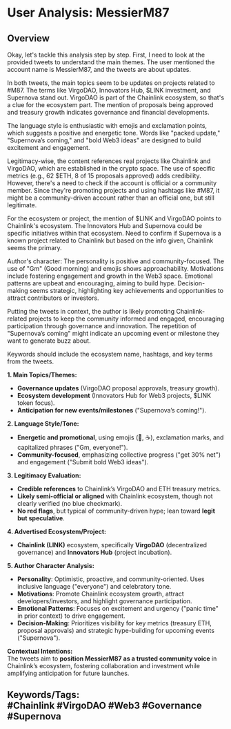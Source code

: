 # User Analysis: MessierM87

## Overview

<think>
Okay, let's tackle this analysis step by step. First, I need to look at the provided tweets to understand the main themes. The user mentioned the account name is MessierM87, and the tweets are about updates.

In both tweets, the main topics seem to be updates on projects related to #M87. The terms like VirgoDAO, Innovators Hub, $LINK investment, and Supernova stand out. VirgoDAO is part of the Chainlink ecosystem, so that's a clue for the ecosystem part. The mention of proposals being approved and treasury growth indicates governance and financial developments.

The language style is enthusiastic with emojis and exclamation points, which suggests a positive and energetic tone. Words like "packed update," "Supernova’s coming," and "bold Web3 ideas" are designed to build excitement and engagement.

Legitimacy-wise, the content references real projects like Chainlink and VirgoDAO, which are established in the crypto space. The use of specific metrics (e.g., 62 $ETH, 8 of 15 proposals approved) adds credibility. However, there's a need to check if the account is official or a community member. Since they're promoting projects and using hashtags like #M87, it might be a community-driven account rather than an official one, but still legitimate.

For the ecosystem or project, the mention of $LINK and VirgoDAO points to Chainlink's ecosystem. The Innovators Hub and Supernova could be specific initiatives within that ecosystem. Need to confirm if Supernova is a known project related to Chainlink but based on the info given, Chainlink seems the primary.

Author's character: The personality is positive and community-focused. The use of "Gm" (Good morning) and emojis shows approachability. Motivations include fostering engagement and growth in the Web3 space. Emotional patterns are upbeat and encouraging, aiming to build hype. Decision-making seems strategic, highlighting key achievements and opportunities to attract contributors or investors.

Putting the tweets in context, the author is likely promoting Chainlink-related projects to keep the community informed and engaged, encouraging participation through governance and innovation. The repetition of "Supernova’s coming" might indicate an upcoming event or milestone they want to generate buzz about.

Keywords should include the ecosystem name, hashtags, and key terms from the tweets.
</think>

**1. Main Topics/Themes:**  
- **Governance updates** (VirgoDAO proposal approvals, treasury growth).  
- **Ecosystem development** (Innovators Hub for Web3 projects, $LINK token focus).  
- **Anticipation for new events/milestones** ("Supernova’s coming!").  

**2. Language Style/Tone:**  
- **Energetic and promotional**, using emojis (🚨, ☕️), exclamation marks, and capitalized phrases ("Gm, everyone!").  
- **Community-focused**, emphasizing collective progress ("get 30% net") and engagement ("Submit bold Web3 ideas").  

**3. Legitimacy Evaluation:**  
- **Credible references** to Chainlink’s VirgoDAO and ETH treasury metrics.  
- **Likely semi-official or aligned** with Chainlink ecosystem, though not clearly verified (no blue checkmark).  
- **No red flags**, but typical of community-driven hype; lean toward **legit but speculative**.  

**4. Advertised Ecosystem/Project:**  
- **Chainlink (LINK)** ecosystem, specifically **VirgoDAO** (decentralized governance) and **Innovators Hub** (project incubation).  

**5. Author Character Analysis:**  
- **Personality**: Optimistic, proactive, and community-oriented. Uses inclusive language ("everyone") and celebratory tone.  
- **Motivations**: Promote Chainlink ecosystem growth, attract developers/investors, and highlight governance participation.  
- **Emotional Patterns**: Focuses on excitement and urgency ("panic time" in prior context) to drive engagement.  
- **Decision-Making**: Prioritizes visibility for key metrics (treasury ETH, proposal approvals) and strategic hype-building for upcoming events ("Supernova").  

**Contextual Intentions:**  
The tweets aim to **position MessierM87 as a trusted community voice** in Chainlink’s ecosystem, fostering collaboration and investment while amplifying anticipation for future launches.  

**Keywords/Tags:**  
#Chainlink #VirgoDAO #Web3 #Governance #Supernova
---
